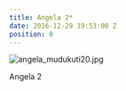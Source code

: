 ```yaml
---
title: Angela 2*
date: 2016-12-29 19:53:00 Z
position: 0
---
```


![angela_mudukuti20.jpg](/uploads/angela_mudukuti20.jpg)

Angela 2